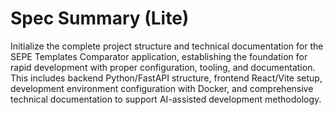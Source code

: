 # Spec Summary (Lite)

Initialize the complete project structure and technical documentation for the SEPE Templates Comparator application, establishing the foundation for rapid development with proper configuration, tooling, and documentation. This includes backend Python/FastAPI structure, frontend React/Vite setup, development environment configuration with Docker, and comprehensive technical documentation to support AI-assisted development methodology.
